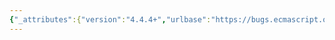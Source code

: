 ```yaml
---
{"_attributes":{"version":"4.4.4+","urlbase":"https://bugs.ecmascript.org/","maintainer":"dherman@mozilla.com"},"bug":{"bug_id":4310,"creation_ts":"2015-04-16 14:53:00 -0700","short_desc":"12.1.1 InitializeDateTimeFormat: Missing Return","delta_ts":"2015-04-16 20:33:55 -0700","product":"Internationalization - ECMA-402","component":"Specification","version":"Edition 2.0 drafts","rep_platform":"All","op_sys":"All","bug_status":"RESOLVED","resolution":"FIXED","priority":"Normal","bug_severity":"normal","everconfirmed":true,"reporter":{"uid":"andrebargull","name":"André Bargull"},"assigned_to":{"uid":"waldron.rick","name":"Rick Waldron"},"cc":"waldron.rick","long_desc":[{"commentid":14265,"comment_count":0,"who":{"uid":"andrebargull","name":"André Bargull"},"bug_when":"2015-04-16 14:53:42 -0700","thetext":"12.1.1 InitializeDateTimeFormat (dateTimeFormat, locales, options)\n\nAfter step 35: `Return dateTimeFormat.`"}]}}
---
```

